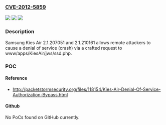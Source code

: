 ### [CVE-2012-5859](https://cve.mitre.org/cgi-bin/cvename.cgi?name=CVE-2012-5859)
![](https://img.shields.io/static/v1?label=Product&message=n%2Fa&color=blue)
![](https://img.shields.io/static/v1?label=Version&message=n%2Fa&color=blue)
![](https://img.shields.io/static/v1?label=Vulnerability&message=n%2Fa&color=brighgreen)

### Description

Samsung Kies Air 2.1.207051 and 2.1.210161 allows remote attackers to cause a denial of service (crash) via a crafted request to www/apps/KiesAir/jws/ssd.php.

### POC

#### Reference
- http://packetstormsecurity.org/files/118154/Kies-Air-Denial-Of-Service-Authorization-Bypass.html

#### Github
No PoCs found on GitHub currently.

